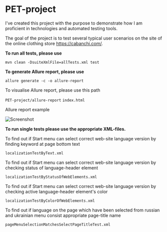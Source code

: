 # PET-project

I've created this project with the purpose to demonstrate how I am proficient in technologies and automated testing tools.
 
 The goal of the project is to test several typical user scenarios on the site of the online clothing store https://cabanchi.com/.

 **To run all tests, please use**
 
 ```mvn clean -DsuiteXmlFile=allTests.xml test```
 
 **To generate Allure report, please use** 
 
 ```allure generate -c -o allure-report```
 
 To visualise Allure report, please use this path
 
 ```PET-project/allure-report```
 ```index.html```
 
 Allure report example
 
 ![Screenshot](allure-report_example.png)
 
 **To run single tests please use the appropriate XML-files.** 

 To find out if Start menu can select correct web-site language version by finding keyword at page bottom text

 ```localizationTestByText.xml ```

 To find out if Start menu can select correct web-site language version by checking status of language-header element

 ```localizationTestByStatusOfWebElements.xml ```

 To find out if Start menu can select correct web-site language version by checking active language-header element's color
 
  ```localizationTestByColorOfWebElements.xml ```

 To find out if language on the page which have been selected from russian and ukrainian menu consist appropriate page-title name

 ```pageMenuSelectionMatchesSelectPageTitleTest.xml ```
